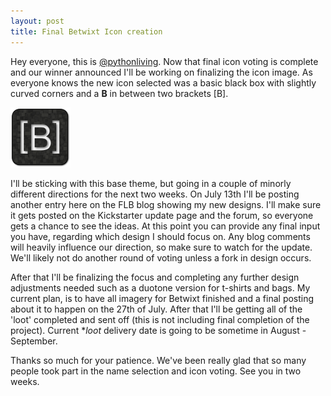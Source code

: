 ```yaml
---
layout: post
title: Final Betwixt Icon creation 
---
```


Hey everyone, this is [@pythonliving](https://twitter.com/#!/pythonliving).  Now that final icon voting is complete and our winner announced I'll be working on finalizing the icon image.  As everyone knows the new icon selected was a basic black box with slightly curved corners and a **B** in between two brackets [B].  

![Final Betwixt Icon Selected](/images/2012/06/05/Betwixt1.png)

I'll be sticking with this base theme, but going in a couple of minorly different directions for the next two weeks.  On July 13th I'll be posting another entry here on the FLB blog showing my new designs.  I'll make sure it gets posted on the Kickstarter update page and the forum, so everyone gets a chance to see the ideas.  At this point you can provide any final input you have, regarding which design I should focus on.  Any blog comments will heavily influence our direction, so make sure to watch for the update.  We'll likely not do another round of voting unless a fork in design occurs.

After that I'll be finalizing the focus and completing any further design adjustments needed such as a duotone version for t-shirts and bags.  My current plan, is to have all imagery for Betwixt finished and a final posting about it to happen on the 27th of July.  After that I'll be getting all of the 'loot' completed and sent off (this is not including final completion of the project).  Current **loot* delivery date is going to be sometime in August - September.  

Thanks so much for your patience.  We've been really glad that so many people took part in the name selection and icon voting.  See you in two weeks.
